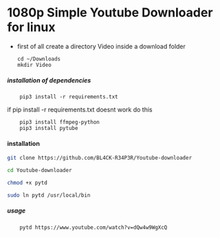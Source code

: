 # 1080p Simple Youtube Downloader for linux

- first of all create a directory Video inside a download folder

      cd ~/Downloads
      mkdir Video

##### installation of dependencies

    	pip3 install -r requirements.txt

if pip install -r requirements.txt doesnt work do this

    	pip3 install ffmpeg-python
    	pip3 install pytube

#### installation

```bash
git clone https://github.com/BL4CK-R34P3R/Youtube-downloader

cd Youtube-downloader

chmod +x pytd

sudo ln pytd /usr/local/bin
```

##### usage

    	pytd https://www.youtube.com/watch?v=dQw4w9WgXcQ
